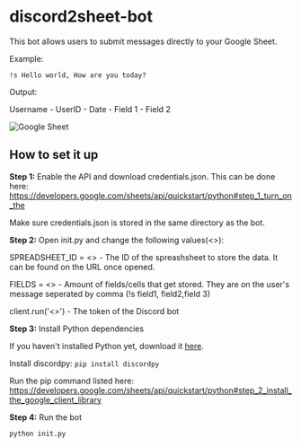 # discord2sheet-bot

This bot allows users to submit messages directly to your Google Sheet.

Example:

`!s Hello world, How are you today?`

Output:

Username - UserID - Date - Field 1 - Field 2

![Google Sheet](https://i.imgur.com/MFx25Ik.png)

## How to set it up

**Step 1:** Enable the API and download credentials.json. This can be done here: https://developers.google.com/sheets/api/quickstart/python#step_1_turn_on_the

Make sure credentials.json is stored in the same directory as the bot.

**Step 2:** Open init.py and change the following values(<>):

SPREADSHEET_ID = <> - The ID of the spreashsheet to store the data. It can be found on the URL once opened.

FIELDS = <> - Amount of fields/cells that get stored. They are on the user's message seperated by comma (!s field1, field2,field 3)

client.run('<>') - The token of the Discord bot

**Step 3:** Install Python dependencies

If you haven't installed Python yet, download it [here](https://www.python.org/).

Install discordpy: `pip install discordpy`

Run the pip command listed here: https://developers.google.com/sheets/api/quickstart/python#step_2_install_the_google_client_library

**Step 4:** Run the bot

`python init.py`
